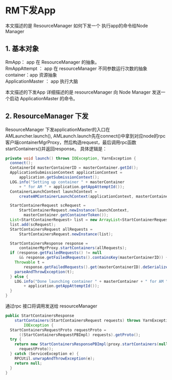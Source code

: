 # RM下发App

本文描述的是 ResourceManager 如何下发一个 执行app的命令给Node Manager

## 1. 基本对象

RmApp： app 在 ResourceManager 的抽象。  
RmAppAttempt ： app 在 resourceManager 不同参数运行次数的抽象  
container：app 资源抽象  
ApplicationMaster ： app 执行大脑

本文描述的下发App 详细描述的是 resourceManager 向 Node Manager 发送一个启动 ApplicationMaster 的命令。

## 2. ResourceManager 下发

ResourceManager 下发applicationMaster的入口在  
AMLauncher.launch\(\), AMLaunch.launch先在connect\(\)中拿到对应node的rpc客户端containerMgrProxy，然后构造request，最后调用rpc函数startContainers\(\)并返回response。 具体逻辑是：

```java
private void launch() throws IOException, YarnException {
  connect();
  ContainerId masterContainerID = masterContainer.getId();
  ApplicationSubmissionContext applicationContext =
      application.getSubmissionContext();
  LOG.info("Setting up container " + masterContainer
      + " for AM " + application.getAppAttemptId());
  ContainerLaunchContext launchContext =
      createAMContainerLaunchContext(applicationContext, masterContainerID);

  StartContainerRequest scRequest =
      StartContainerRequest.newInstance(launchContext,
        masterContainer.getContainerToken());
  List<StartContainerRequest> list = new ArrayList<StartContainerRequest>();
  list.add(scRequest);
  StartContainersRequest allRequests =
      StartContainersRequest.newInstance(list);

  StartContainersResponse response =
      containerMgrProxy.startContainers(allRequests);
  if (response.getFailedRequests() != null
      && response.getFailedRequests().containsKey(masterContainerID)) {
    Throwable t =
        response.getFailedRequests().get(masterContainerID).deSerialize();
    parseAndThrowException(t);
  } else {
    LOG.info("Done launching container " + masterContainer + " for AM "
        + application.getAppAttemptId());
  }
}
```

通过rpc 接口将调用发送给 resourceManager

```java
public StartContainersResponse
    startContainers(StartContainersRequest requests) throws YarnException,
        IOException {
  StartContainersRequestProto requestProto =
      ((StartContainersRequestPBImpl) requests).getProto();
  try {
    return new StartContainersResponsePBImpl(proxy.startContainers(null,
      requestProto));
  } catch (ServiceException e) {
    RPCUtil.unwrapAndThrowException(e);
    return null;
  }
}
```

